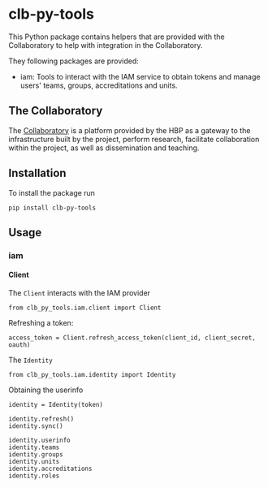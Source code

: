 # clb-py-tools

This Python package contains helpers that are provided with the Collaboratory to help
with integration in the Collaboratory.

They following packages are provided:

- iam: Tools to interact with the IAM service to obtain tokens and manage users' teams,
  groups, accreditations and units.

## The Collaboratory

The [Collaboratory](https://wiki.humanbrainproject.eu/) is a platform provided by the HBP
as a gateway to the infrastructure built by the project, perform research, facilitate
collaboration within the project, as well as dissemination and teaching.

## Installation

To install the package run

```
pip install clb-py-tools
```

## Usage

### iam

#### Client

The `Client` interacts with the IAM provider

```
from clb_py_tools.iam.client import Client
```

Refreshing a token:
```
access_token = Client.refresh_access_token(client_id, client_secret, oauth)
```

The `Identity`

```
from clb_py_tools.iam.identity import Identity
```

Obtaining the userinfo
```
identity = Identity(token)

identity.refresh()
identity.sync()

identity.userinfo
identity.teams
identity.groups
identity.units
identity.accreditations
identity.roles
```
